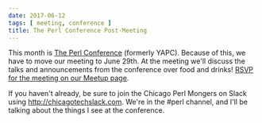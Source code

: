 ```yaml
---
date: 2017-06-12
tags: [ meeting, conference ]
title: The Perl Conference Post-Meeting
---
```

This month is [The Perl Conference](http://www.perlconference.us/tpc-2017-dc/)
(formerly YAPC). Because of this, we have to move our meeting to June 29th. At
the meeting we'll discuss the talks and announcements from the conference over
food and drinks! [RSVP for the meeting on our Meetup
page](https://www.meetup.com/ChicagoPM/events/240742773/).

If you haven't already, be sure to join the Chicago Perl Mongers on Slack using
<http://chicagotechslack.com>. We're in the #perl channel, and I'll be talking
about the things I see at the conference.
